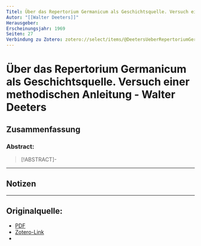 ```yaml
---
Titel: Über das Repertorium Germanicum als Geschichtsquelle. Versuch einer methodischen Anleitung
Autor: "[[Walter Deeters]]"
Herausgeber:  
Erscheinungsjahr: 1969
Seiten: 27
Verbindung zu Zotero: zotero://select/items/@DeetersUeberRepertoriumGermanicumalsGeschichtsquelleVersuchmethodischenAnleitung
---
```

# Über das Repertorium Germanicum als Geschichtsquelle. Versuch einer methodischen Anleitung - Walter Deeters

## Zusammenfassung
### Abstract:
> [!ABSTRACT]-
> 

---
## Notizen


---

## Originalquelle:
- [PDF](DeetersUeberRepertoriumGermanicumalsGeschichtsquelleVersuchmethodischenAnleitung.pdf)
- [Zotero-Link](zotero://select/items/@DeetersUeberRepertoriumGermanicumalsGeschichtsquelleVersuchmethodischenAnleitung)
- 
